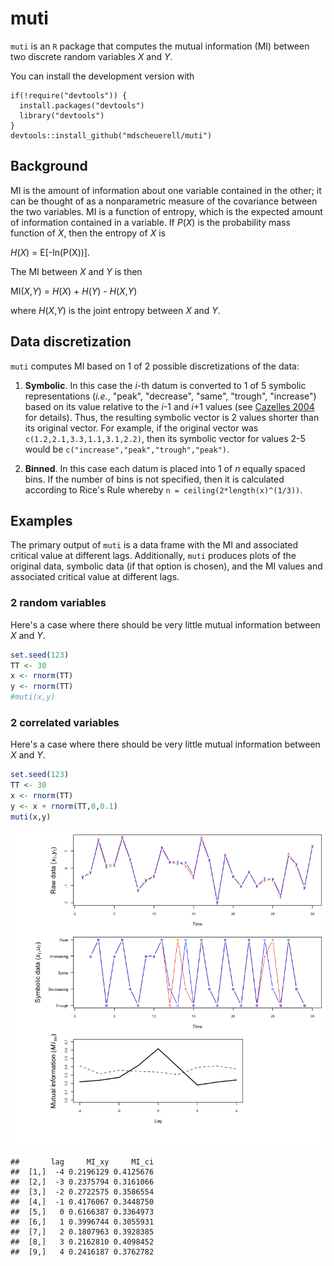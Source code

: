 muti
====

`muti` is an `R` package that computes the mutual information (MI) between two discrete random variables *X* and *Y*.

You can install the development version with

    if(!require("devtools")) {
      install.packages("devtools")
      library("devtools")
    }
    devtools::install_github("mdscheuerell/muti")

Background
----------

MI is the amount of information about one variable contained in the other; it can be thought of as a nonparametric measure of the covariance between the two variables. MI is a function of entropy, which is the expected amount of information contained in a variable. If *P*(*X*) is the probability mass function of *X*, then the entropy of *X* is

*H*(*X*) = E\[-ln(P(X))\].

The MI between *X* and *Y* is then

MI(*X*,*Y*) = *H*(*X*) + *H*(*Y*) - *H*(*X*,*Y*)

where *H*(*X*,*Y*) is the joint entropy between *X* and *Y*.

Data discretization
-------------------

`muti` computes MI based on 1 of 2 possible discretizations of the data:

1.  **Symbolic**. In this case the *i*-th datum is converted to 1 of 5 symbolic representations (*i.e.*, "peak", "decrease", "same", "trough", "increase") based on its value relative to the *i*-1 and *i*+1 values (see [Cazelles 2004](https://doi.org/10.1111/j.1461-0248.2004.00629.x) for details). Thus, the resulting symbolic vector is 2 values shorter than its original vector. For example, if the original vector was `c(1.2,2.1,3.3,1.1,3.1,2.2)`, then its symbolic vector for values 2-5 would be `c("increase","peak","trough","peak")`.

2.  **Binned**. In this case each datum is placed into 1 of *n* equally spaced bins. If the number of bins is not specified, then it is calculated according to Rice's Rule whereby `n = ceiling(2*length(x)^(1/3))`.

Examples
--------

The primary output of `muti` is a data frame with the MI and associated critical value at different lags. Additionally, `muti` produces plots of the original data, symbolic data (if that option is chosen), and the MI values and associated critical value at different lags.

### 2 random variables

Here's a case where there should be very little mutual information between *X* and *Y*.

``` r
set.seed(123)
TT <- 30
x <- rnorm(TT)
y <- rnorm(TT)
#muti(x,y)
```

### 2 correlated variables

Here's a case where there should be very little mutual information between *X* and *Y*.

``` r
set.seed(123)
TT <- 30
x <- rnorm(TT)
y <- x + rnorm(TT,0,0.1)
muti(x,y)
```

![](README_files/figure-markdown_github/ex_2-1.png)

    ##       lag     MI_xy     MI_ci
    ##  [1,]  -4 0.2196129 0.4125676
    ##  [2,]  -3 0.2375794 0.3161066
    ##  [3,]  -2 0.2722575 0.3586554
    ##  [4,]  -1 0.4176067 0.3448750
    ##  [5,]   0 0.6166387 0.3364973
    ##  [6,]   1 0.3996744 0.3055931
    ##  [7,]   2 0.1807963 0.3928385
    ##  [8,]   3 0.2162810 0.4098452
    ##  [9,]   4 0.2416187 0.3762782
